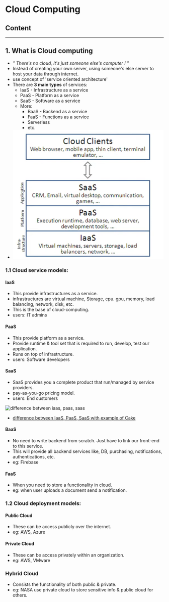 # Cloud Computing

## Content

---

## 1. What is Cloud computing

-   _" There's no cloud, it's just someone else's computer ! "_
-   Instead of creating your own server, using someone's else server to host your data through internet.
-   use concept of 'service oriented architecture'
-   There are **3 main types** of services:
    -   IaaS - Infrastructure as a service
    -   PaaS - Platform as a service
    -   SaaS - Software as a service
    -   More:
        -   BaaS - Backend as a service
        -   FaaS - Functions as a service
        -   Serverless
        -   etc.
-   ![Cloud service models](imgs/Cloud%20service%20models.png)

### 1.1 Cloud service models:

#### IaaS

-   This provide infrastructures as a service.
-   infrastructures are virtual machine, Storage, cpu. gpu, memory, load balancing, network, disk, etc.
-   This is the base of cloud-computing.
-   users: IT admins

#### PaaS

-   This provide platform as a service.
-   Provide runtime & tool set that is required to run, develop, test our application.
-   Runs on top of infrastructure.
-   users: Software developers

#### SaaS

-   SaaS provides you a complete product that run/managed by service providers.
-   pay-as-you-go pricing model.
-   users: End customers

![difference between iaas, paas, saas](imgs/iaas%20vs%20paas%20vs%20saas.avif)

-   [difference between IaaS, PaaS, SaaS with example of Cake](https://youtu.be/64-1ymY2xaw?t=1723)

#### BaaS

-   No need to write backend from scratch. Just have to link our front-end to this service.
-   This will provide all backend services like, DB, purchasing, notifications, authentications, etc.
-   eg: Firebase

#### FaaS

-   When you need to store a functionality in cloud.
-   eg: when user uploads a document send a notification.

### 1.2 Cloud deployment models:

#### Public Cloud

-   These can be access publicly over the internet.
-   eg: AWS, Azure

#### Private Cloud

-   These can be access privately within an organization.
-   eg: AWS, VMware

### Hybrid Cloud

-   Consists the functionality of both public & private.
-   eg: NASA use private cloud to store sensitive info & public cloud for others.
